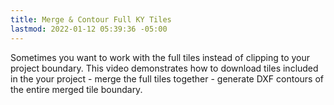 ```yaml
---
title: Merge & Contour Full KY Tiles
lastmod: 2022-01-12 05:39:36 -05:00
---
```

			
Sometimes you want to work with the full tiles instead of clipping to your project boundary.  This video demonstrates how to download tiles included in the your project - merge the full tiles together - generate DXF contours of the entire merged tile boundary.    